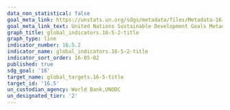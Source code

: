 ```yaml
---
data_non_statistical: false
goal_meta_link: https://unstats.un.org/sdgs/metadata/files/Metadata-16-05-02.pdf
goal_meta_link_text: United Nations Sustainable Development Goals Metadata (pdf 1361kB)
graph_title: global_indicators.16-5-2-title
graph_type: line
indicator_number: 16.5.2
indicator_name: global_indicators.16-5-2-title
indicator_sort_order: 16-05-02
published: true
sdg_goal: '16'
target_name: global_targets.16-5-title
target_id: '16.5'
un_custodian_agency: World Bank,UNODC
un_designated_tier: '2'
---
```

